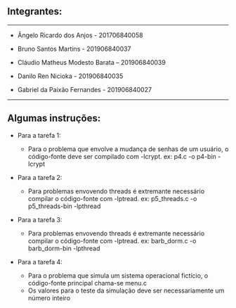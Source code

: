 ## Integrantes:
-----------------------------------------------
- Ângelo Ricardo dos Anjos - 201706840058

- Bruno Santos Martins - 201906840037

- Cláudio Matheus Modesto Barata – 201906840039

- Danilo Ren Nicioka - 201906840035

- Gabriel da Paixão Fernandes - 201906840027
------------------------------------------------

## Algumas instruções:
- Para a tarefa 1:
  - Para o problema que envolve a mudança de senhas de um usuário, o código-fonte deve ser compilado com -lcrypt. ex: p4.c -o p4-bin -lcrypt

- Para a tarefa 2:
  - Para problemas envovendo threads é extremante necessário compilar o código-fonte com -lptread. ex: p5_threads.c -o p5_threads-bin -lpthread 

- Para a tarefa 3:
  - Para problemas envovendo threads é extremante necessário compilar o código-fonte com -lptread. ex: barb_dorm.c -o barb_dorm-bin -lpthread 

- Para a tarefa 4:
  - Para o problema que simula um sistema operacional fictício, o código-fonte principal chama-se menu.c
  - Os valores para o teste da simulação deve ser necessariamente um número inteiro
